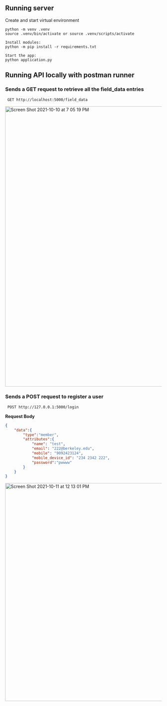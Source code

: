 ## Running server
Create and start virtual environment
```
python -m venv .venv
source .venv/bin/activate or source .venv/scripts/activate

Install modules:
python -m pip install -r requirements.txt

Start the app:
python application.py
```

## Running API locally with postman runner

### Sends a GET request to retrieve all the field_data entries

``` GET http://localhost:5000/field_data```

<img width="900" alt="Screen Shot 2021-10-10 at 7 05 19 PM" src="https://user-images.githubusercontent.com/46921003/136723270-979fd45e-6b8c-4b9e-a007-8ff28c29bb88.png">


### Sends a POST request to register a user

``` POST http://127.0.0.1:5000/login```

**Request Body**

```JSON
{
    "data":{
        "type":"member",
        "attributes":{
            "name": "test",
            "email": "222@berkeley.edu",
            "mobile": "9092423124",
            "mobile_device_id": "234 2342 222",
            "password":"pwwww"
        }
    }
}
```

<img width="700" alt="Screen Shot 2021-10-11 at 12 13 01 PM" src="https://user-images.githubusercontent.com/46921003/136844153-0357fe03-276b-4521-bc4f-b92c5b405469.png">

